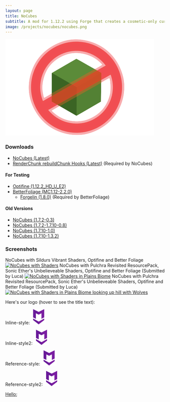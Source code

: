 ```yaml
---
layout: page
title: NoCubes
subtitle: A mod for 1.12.2 using Forge that creates a cosmetic-only curved terrain layout in Minecraft
image: /projects/nocubes/nocubes.png
---
```

![alt text](/projects/nocubes/banner.png "NoCubes logo by Spoobs Ghostly")
### Downloads
- [NoCubes (Latest)](https://github.com/Cadiboo/NoCubes/releases/latest)
- [RenderChunk rebuildChunk Hooks (Latest)](https://github.com/Cadiboo/RenderChunk-rebuildChunk-Hooks/releases/latest) (Required by NoCubes)

#### For Testing
- [Optifine (1.12.2_HD_U_E2)](/projects/nocubes/mods/OptiFine_1.12.2_HD_U_E2.jar)
- [BetterFoliage (MC1.12-2.2.0)](/projects/nocubes/mods/BetterFoliage-MC1.12-2.2.0.jar)
	- [Forgelin (1.8.0)](/projects/nocubes/mods/Forgelin-1.8.0.jar) (Required by BetterFoliage)

#### Old Versions
- [NoCubes (1.7.2-0.3)](/projects/nocubes/mods/No-Cubes-Mod-1.7.2-0.3.jar)
- [NoCubes (1.7.2-1.7.10-0.8)](/projects/mods/nocubes/noCubes-1.7.2-1.7.10-0.8.jar)
- [NoCubes (1.7.10-1.0)](/projects/nocubes/mods/nocubes-1.0.jar)
- [NoCubes (1.7.10-1.3.2)](/projects/nocubes/mods/[1.7.10]NoCubes1.3.2-Fixed.jar)

### Screenshots
NoCubes with Sildurs Vibrant Shaders, Optifine and Better Foliage
[![NoCubes with Shaders](nocubes_shaders)](nocubes_shaders)
NoCubes with Pulchra Revisited ResourcePack, Sonic Ether's Unbelieveable Shaders, Optifine and Better Foliage (Submitted by Luca)
[![NoCubes with Shaders in Plains Biome](plains)](plains)
NoCubes with Pulchra Revisited ResourcePack, Sonic Ether's Unbelieveable Shaders, Optifine and Better Foliage (Submitted by Luca)
[![NoCubes with Shaders in Plains Biome looking up hill with Wolves](plains_hill_wolf)](plains_hill_wolf)


Here's our logo (hover to see the title text):

Inline-style: 
![alt text](https://github.com/adam-p/markdown-here/raw/master/src/common/images/icon48.png "Logo Title Text 1")

Inline-style2: 
!["Logo Title Text 1"](https://github.com/adam-p/markdown-here/raw/master/src/common/images/icon48.png )

Reference-style: 
![alt text][logo]

Reference-style2: 
![alt text][logo2]

[Hello](logo2);

[logo]: https://github.com/adam-p/markdown-here/raw/master/src/common/images/icon48.png "Logo Title Text 2"
[logo2]: https://github.com/adam-p/markdown-here/raw/master/src/common/images/icon48.png "Logo Title Text 2"

[nocubes_shaders]: /projects/nocubes/screenshots/nocubes_shaders.png ""
[plains]: /projects/nocubes/screenshots/plains.png ""
[plains_hill_wolf]: /projects/nocubes/screenshots/plains_hill_wolf.png ""